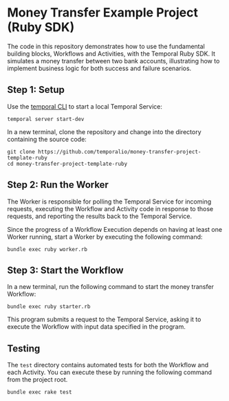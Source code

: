# Money Transfer Example Project (Ruby SDK)

The code in this repository demonstrates how to use the fundamental 
building blocks, Workflows and Activities, with the Temporal Ruby SDK. 
It simulates a money transfer between two bank accounts, illustrating 
how to implement business logic for both success and failure scenarios. 

## Step 1: Setup

Use the [temporal CLI](https://docs.temporal.io/cli) to start a local 
Temporal Service:


```command
temporal server start-dev
```

In a new terminal, clone the repository and change into the directory 
containing the source code:

```command
git clone https://github.com/temporalio/money-transfer-project-template-ruby
cd money-transfer-project-template-ruby
```

## Step 2: Run the Worker

The Worker is responsible for polling the Temporal Service for incoming 
requests, executing the Workflow and Activity code in response to those 
requests, and reporting the results back to the Temporal Service.

Since the progress of a Workflow Execution depends on having at least 
one Worker running, start a Worker by executing the following command:

```command
bundle exec ruby worker.rb
```

## Step 3: Start the Workflow

In a new terminal, run the following command to start the money transfer 
Workflow:

```command
bundle exec ruby starter.rb
```

This program submits a request to the Temporal Service, asking it to 
execute the Workflow with input data specified in the program. 

## Testing

The `test` directory contains automated tests for both the Workflow and 
each Activity. You can execute these by running the following command 
from the project root.

```command
bundle exec rake test
```

